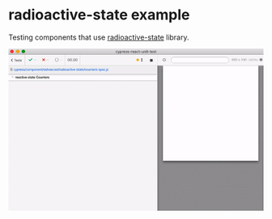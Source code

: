 # radioactive-state example

Testing components that use [radioactive-state](https://github.com/MananTank/radioactive-state) library.

![Counters test](images/counters.gif)
